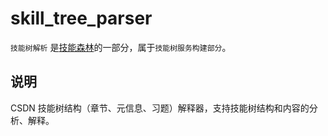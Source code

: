 # skill_tree_parser

`技能树解析` 是[技能森林](https://gitcode.net/csdn/skill_tree)的一部分，属于`技能树服务构建部分`。

## 说明

CSDN 技能树结构（章节、元信息、习题）解释器，支持技能树结构和内容的分析、解释。
